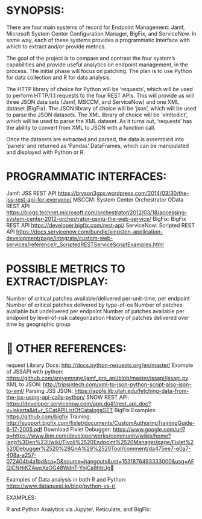 SYNOPSIS:
=========
There are four main systems of record for Endpoint Management: Jamf, Microsoft System Center Configuration Manager, BigFix, and ServiceNow.  In some way, each of these systems provides a programmatic interface with which to extract and/or provide metrics.

The goal of the project is to compare and contrast the four system’s capabilities and provide useful analytics on endpoint management, in the process. The initial phase will focus on patching. The plan is to use Python for data collection and R for data analysis. 

The HTTP library of choice for Python will be ‘requests’, which will be used to perform HTTP/1.1 requests to the four REST APIs. This will provide us will three JSON data sets (Jamf, MSCCM, and ServiceNow) and one XML dataset (BigFix). 
The JSON library of choice will be ‘json’, which will be used to parse the JSON datasets. 
The XML library of choice will be ‘xmltodict’, which will be used to parse the XML dataset.
As it turns out, ‘requests’ has the ability to convert from XML to JSON with a function call.

Once the datasets are extracted and parsed, the data is assembled into ‘panels’ and returned as ‘Pandas’ DataFrames, which can be manipulated and displayed with Python or R.

PROGRAMMATIC INTERFACES:
=========================
Jamf: JSS REST API
https://bryson3gps.wordpress.com/2014/03/30/the-jss-rest-api-for-everyone/
MSCCM: System Center Orchestrator OData REST API
https://blogs.technet.microsoft.com/orchestrator/2012/03/18/accessing-system-center-2012-orchestrator-using-the-web-service/
BigFix: BigFix REST API
https://developer.bigfix.com/rest-api/
ServiceNow: Scripted REST API
https://docs.servicenow.com/bundle/kingston-application-development/page/integrate/custom-web-services/reference/r_ScriptedRESTServiceScriptExamples.html

POSSIBLE METRICS TO EXTRACT/DISPLAY:
====================================
Number of critical patches available/delivered per-unit-time, per endpoint
Number of critical patches delivered by type-of-os
Number of patches available but undelivered per endpoint
Number of patches available per endpoint by level-of-risk categorization
History of patches delivered over time by geographic group


OTHER REFERENCES:
==================

request Library Docs: 
http://docs.python-requests.org/en/master/
Example of JSSAPI with python: https://github.com/sreyemnayr/jamf_pro_api/blob/master/jssapi/jssapi.py
XML to JSON:
http://tripsintech.com/xml-to-json-python-script-also-json-to-xml/
Parsing JSS JSON:
https://apple.lib.utah.edu/fetching-data-from-the-jss-using-api-calls-python/
SNOW REST API:
https://developer.servicenow.com/app.do#!/rest_api_doc?v=jakarta&id=r_SCatAPIListOfCatalogsGET
BigFix Examples:
https://github.com/bigfix
Training:
http://support.bigfix.com/fixlet/documents/CustomAuthoringTrainingGuide-6-17-2005.pdf
Download Fixlet Debugger:
https://www.google.com/url?q=https://www.ibm.com/developerworks/community/wikis/home?lang%3Den%23!/wiki/Tivoli%2520Endpoint%2520Manager/page/Fixlet%2520Debugger%2520%28QnA%29%2520Tool/comment/da475ee7-e0a7-408a-a257-072404b4a1bd&sa=D&source=hangouts&ust=1531876493333000&usg=AFQjCNHiKZAwpXaOG48WdnT-YnjCa8hbUg

Examples of Data analysis in both R and Python:
https://www.dataquest.io/blog/python-vs-r/

EXAMPLES:

R and Python Analytics via Jupyter, Reticulate, and BigFIx:


